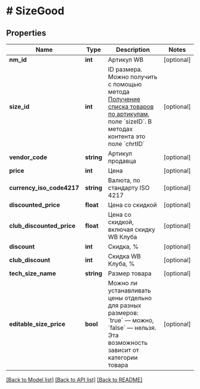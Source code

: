 # # SizeGood

## Properties

Name | Type | Description | Notes
------------ | ------------- | ------------- | -------------
**nm_id** | **int** | Артикул WB | [optional]
**size_id** | **int** | ID размера. Можно получить с помощью метода [Получение списка товаров по артикулам](./work-with-products#tag/Ceny-i-skidki/paths/~1api~1v2~1list~1goods~1filter/get), поле &#x60;sizeID&#x60;. В методах контента это поле &#x60;chrtID&#x60; | [optional]
**vendor_code** | **string** | Артикул продавца | [optional]
**price** | **int** | Цена | [optional]
**currency_iso_code4217** | **string** | Валюта, по стандарту ISO 4217 | [optional]
**discounted_price** | **float** | Цена со скидкой | [optional]
**club_discounted_price** | **float** | Цена со скидкой, включая скидку WB Клуба | [optional]
**discount** | **int** | Скидка, % | [optional]
**club_discount** | **int** | Скидка WB Клуба, % | [optional]
**tech_size_name** | **string** | Размер товара | [optional]
**editable_size_price** | **bool** | Можно ли устанавливать цены отдельно для разных размеров: &#x60;true&#x60; — можно, &#x60;false&#x60; — нельзя. Эта возможность зависит от категории товара | [optional]

[[Back to Model list]](../../README.md#models) [[Back to API list]](../../README.md#endpoints) [[Back to README]](../../README.md)
